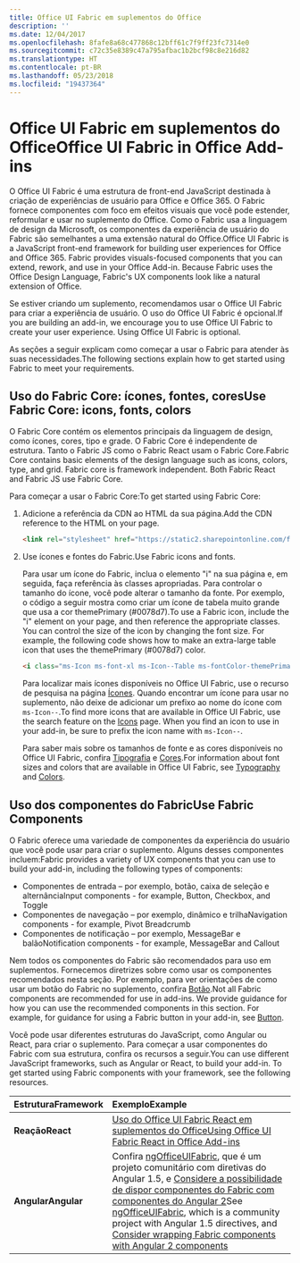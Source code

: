 ```yaml
---
title: Office UI Fabric em suplementos do Office
description: ''
ms.date: 12/04/2017
ms.openlocfilehash: 8fafe8a68c477868c12bff61c7f9ff23fc7314e0
ms.sourcegitcommit: c72c35e8389c47a795afbac1b2bcf98c8e216d82
ms.translationtype: HT
ms.contentlocale: pt-BR
ms.lasthandoff: 05/23/2018
ms.locfileid: "19437364"
---
```

# <a name="office-ui-fabric-in-office-add-ins"></a><span data-ttu-id="2620d-102">Office UI Fabric em suplementos do Office</span><span class="sxs-lookup"><span data-stu-id="2620d-102">Office UI Fabric in Office Add-ins</span></span> 

<span data-ttu-id="2620d-p101">O Office UI Fabric é uma estrutura de front-end JavaScript destinada à criação de experiências de usuário para Office e Office 365. O Fabric fornece componentes com foco em efeitos visuais que você pode estender, reformular e usar no suplemento do Office. Como o Fabric usa a linguagem de design da Microsoft, os componentes da experiência de usuário do Fabric são semelhantes a uma extensão natural do Office.</span><span class="sxs-lookup"><span data-stu-id="2620d-p101">Office UI Fabric is a JavaScript front-end framework for building user experiences for Office and Office 365. Fabric provides visuals-focused components that you can extend, rework, and use in your Office Add-in. Because Fabric uses the Office Design Language, Fabric's UX components look like a natural extension of Office.</span></span> 

<span data-ttu-id="2620d-p102">Se estiver criando um suplemento, recomendamos usar o Office UI Fabric para criar a experiência de usuário. O uso do Office UI Fabric é opcional.</span><span class="sxs-lookup"><span data-stu-id="2620d-p102">If you are building an add-in, we encourage you to use Office UI Fabric to create your user experience. Using Office UI Fabric is optional.</span></span>

<span data-ttu-id="2620d-108">As seções a seguir explicam como começar a usar o Fabric para atender às suas necessidades.</span><span class="sxs-lookup"><span data-stu-id="2620d-108">The following sections explain how to get started using Fabric to meet your requirements.</span></span> 

## <a name="use-fabric-core-icons-fonts-colors"></a><span data-ttu-id="2620d-109">Uso do Fabric Core: ícones, fontes, cores</span><span class="sxs-lookup"><span data-stu-id="2620d-109">Use Fabric Core: icons, fonts, colors</span></span>
<span data-ttu-id="2620d-p103">O Fabric Core contém os elementos principais da linguagem de design, como ícones, cores, tipo e grade. O Fabric Core é independente de estrutura. Tanto o Fabric JS como o Fabric React usam o Fabric Core.</span><span class="sxs-lookup"><span data-stu-id="2620d-p103">Fabric Core contains basic elements of the design language such as icons, colors, type, and grid. Fabric core is framework independent. Both Fabric React and Fabric JS use Fabric Core.</span></span>

<span data-ttu-id="2620d-113">Para começar a usar o Fabric Core:</span><span class="sxs-lookup"><span data-stu-id="2620d-113">To get started using Fabric Core:</span></span>

1. <span data-ttu-id="2620d-114">Adicione a referência da CDN ao HTML da sua página.</span><span class="sxs-lookup"><span data-stu-id="2620d-114">Add the CDN reference to the HTML on your page.</span></span>  

    ```html
    <link rel="stylesheet" href="https://static2.sharepointonline.com/files/fabric/office-ui-fabric-js/1.4.0/css/fabric.min.css">
    ```   
    
2. <span data-ttu-id="2620d-115">Use ícones e fontes do Fabric.</span><span class="sxs-lookup"><span data-stu-id="2620d-115">Use Fabric icons and fonts.</span></span> 

    <span data-ttu-id="2620d-p104">Para usar um ícone do Fabric, inclua o elemento "i" na sua página e, em seguida, faça referência às classes apropriadas. Para controlar o tamanho do ícone, você pode alterar o tamanho da fonte. Por exemplo, o código a seguir mostra como criar um ícone de tabela muito grande que usa a cor themePrimary (#0078d7).</span><span class="sxs-lookup"><span data-stu-id="2620d-p104">To use a Fabric icon, include the "i" element on your page, and then reference the appropriate classes. You can control the size of the icon by changing the font size. For example, the following code shows how to make an extra-large table icon that uses the themePrimary (#0078d7) color.</span></span> 
   
    ```html
    <i class="ms-Icon ms-font-xl ms-Icon--Table ms-fontColor-themePrimary"></i>
    ```

    <span data-ttu-id="2620d-p105">Para localizar mais ícones disponíveis no Office UI Fabric, use o recurso de pesquisa na página [Ícones](https://dev.office.com/fabric#/styles/icons). Quando encontrar um ícone para usar no suplemento, não deixe de adicionar um prefixo ao nome do ícone com `ms-Icon--`.</span><span class="sxs-lookup"><span data-stu-id="2620d-p105">To find more icons that are available in Office UI Fabric, use the search feature on the [Icons](https://dev.office.com/fabric#/styles/icons) page. When you find an icon to use in your add-in, be sure to prefix the icon name with `ms-Icon--`.</span></span> 

    <span data-ttu-id="2620d-121">Para saber mais sobre os tamanhos de fonte e as cores disponíveis no Office UI Fabric, confira [Tipografia](https://dev.office.com/fabric#/styles/typography) e [Cores](https://dev.office.com/fabric#/styles/colors).</span><span class="sxs-lookup"><span data-stu-id="2620d-121">For information about font sizes and colors that are available in Office UI Fabric, see [Typography](https://dev.office.com/fabric#/styles/typography) and [Colors](https://dev.office.com/fabric#/styles/colors).</span></span>
 
## <a name="use-fabric-components"></a><span data-ttu-id="2620d-122">Uso dos componentes do Fabric</span><span class="sxs-lookup"><span data-stu-id="2620d-122">Use Fabric Components</span></span> 
<span data-ttu-id="2620d-123">O Fabric oferece uma variedade de componentes da experiência do usuário que você pode usar para criar o suplemento. Alguns desses componentes incluem:</span><span class="sxs-lookup"><span data-stu-id="2620d-123">Fabric provides a variety of UX components that you can use to build your add-in, including the following types of components:</span></span>

- <span data-ttu-id="2620d-124">Componentes de entrada – por exemplo, botão, caixa de seleção e alternância</span><span class="sxs-lookup"><span data-stu-id="2620d-124">Input components - for example, Button, Checkbox, and Toggle</span></span>
- <span data-ttu-id="2620d-125">Componentes de navegação – por exemplo, dinâmico e trilha</span><span class="sxs-lookup"><span data-stu-id="2620d-125">Navigation components - for example, Pivot Breadcrumb</span></span>
- <span data-ttu-id="2620d-126">Componentes de notificação – por exemplo, MessageBar e balão</span><span class="sxs-lookup"><span data-stu-id="2620d-126">Notification components - for example, MessageBar and Callout</span></span>  

<span data-ttu-id="2620d-p106">Nem todos os componentes do Fabric são recomendados para uso em suplementos. Fornecemos diretrizes sobre como usar os componentes recomendados nesta seção. Por exemplo, para ver orientações de como usar um botão do Fabric no suplemento, confira [Botão](button.md).</span><span class="sxs-lookup"><span data-stu-id="2620d-p106">Not all Fabric components are recommended for use in add-ins. We provide guidance for how you can use the recommended components in this section. For example, for guidance for using a Fabric button in your add-in, see [Button](button.md).</span></span> 

<span data-ttu-id="2620d-p107">Você pode usar diferentes estruturas do JavaScript, como Angular ou React, para criar o suplemento. Para começar a usar componentes do Fabric com sua estrutura, confira os recursos a seguir.</span><span class="sxs-lookup"><span data-stu-id="2620d-p107">You can use different JavaScript frameworks, such as Angular or React, to build your add-in. To get started using Fabric components with your framework, see the following resources.</span></span>

|<span data-ttu-id="2620d-131">**Estrutura**</span><span class="sxs-lookup"><span data-stu-id="2620d-131">**Framework**</span></span>|<span data-ttu-id="2620d-132">**Exemplo**</span><span class="sxs-lookup"><span data-stu-id="2620d-132">**Example**</span></span>|
|:------------|:----------|
|<span data-ttu-id="2620d-133">**Reação**</span><span class="sxs-lookup"><span data-stu-id="2620d-133">**React**</span></span>|[<span data-ttu-id="2620d-134">Uso do Office UI Fabric React em suplementos do Office</span><span class="sxs-lookup"><span data-stu-id="2620d-134">Using Office UI Fabric React in Office Add-ins</span></span>](using-office-ui-fabric-react.md )|
|<span data-ttu-id="2620d-135">**Angular**</span><span class="sxs-lookup"><span data-stu-id="2620d-135">**Angular**</span></span>| <span data-ttu-id="2620d-136">Confira [ngOfficeUIFabric](http://ngofficeuifabric.com/), que é um projeto comunitário com diretivas do Angular 1.5, e [Considere a possibilidade de dispor componentes do Fabric com componentes do Angular 2](../develop/add-ins-with-angular2.md#consider-wrapping-fabric-components-with-angular-components)</span><span class="sxs-lookup"><span data-stu-id="2620d-136">See [ngOfficeUIFabric](http://ngofficeuifabric.com/), which is a community project with Angular 1.5 directives, and [Consider wrapping Fabric components with Angular 2 components](../develop/add-ins-with-angular2.md#consider-wrapping-fabric-components-with-angular-components)</span></span>|
